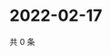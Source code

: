 # 2022-02-17

共 0 条

<!-- BEGIN WEIBO -->
<!-- 最后更新时间 Thu Feb 17 2022 19:09:27 GMT+0800 (China Standard Time) -->

<!-- END WEIBO -->
